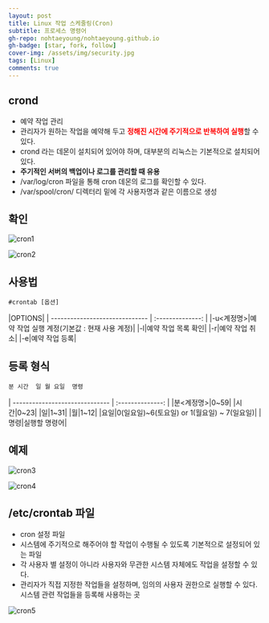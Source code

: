 ```yaml
---
layout: post
title: Linux 작업 스케줄링(Cron)
subtitle: 프로세스 명령어
gh-repo: nohtaeyoung/nohtaeyoung.github.io
gh-badge: [star, fork, follow]
cover-img: /assets/img/security.jpg
tags: [Linux]
comments: true
---
```


## crond
- 예약 작업 관리
- 관리자가 원하는 작업을 예약해 두고 <b style="color:red">정해진 시간에 주기적으로 반복하여 실행</b>할 수 있다.
- crond 라는 데몬이 설치되어 있어야 하며, 대부분의 리눅스는 기본적으로 설치되어 있다.
- <b>주기적인 서버의 백업이나 로그를 관리할 때 유용</b>
- /var/log/cron 파일을 통해 cron 데몬의 로그를 확인할 수 있다.
- /var/spool/cron/ 디렉터리 밑에 각 사용자명과 같은 이름으로 생성

## 확인

![cron1](../assets/img/cron1.png)

![cron2](../assets/img/cron2.png)

## 사용법
~~~
#crontab [옵션]
~~~

|OPTIONS|
| ------------------------------ | :--------------: | 
|-u<계정명>|예약 작업 실행 계정(기본값 : 현재 사용 계정)|
|-l|예약 작업 목록 확인|
|-r|예약 작업 취소|
|-e|예약 작업 등록|

## 등록 형식
```
분 시간  일 월 요일  명령
```
| ------------------------------ | :--------------: | 
|분<계정명>|0~59|
|시간|0~23|
|일|1~31|
|월|1~12|
|요일|0(일요일)~6(토요일) or 1(월요일) ~ 7(일요일)|
|명령|실행할 명령어|

## 예제

![cron3](../assets/img/cron3.png)

![cron4](../assets/img/cron4.png)

## /etc/crontab 파일
- cron 설정 파일
- 시스템에 주기적으로 해주어야 할 작업이 수행될 수 있도록 기본적으로 설정되어 있는 파일
- 각 사용자 별 설정이 아니라 사용자와 무관한 시스템 자체에도 작업을 설정할 수 있다.
- 관리자가 직접 지정한 작업들을 설정하며, 임의의 사용자 권한으로 실행할 수 있다. 시스템 관련 작업들을 등록해 사용하는 곳

![cron5](../assets/img/cron5.png)

